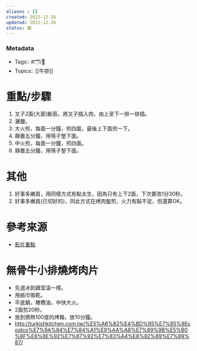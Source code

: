 ```yaml
---
aliases : []
created: 2022-12-26
updated: 2022-12-26
status: 🟩
---
```

### Metadata
- Tags:: #🗂️/🌲  
- Topics:: [[牛排]]

# 重點/步驟
1. 叉子2面(大面)斷筋，將叉子插入肉，由上至下一排一排插。
2. 灑鹽。
3. 大火煎，每面一分鐘，煎四面，最後上下面煎一下。
4. 靜置五分鐘，用筷子墊下面。
5. 中火煎，每面一分鐘，煎四面。
6. 靜置五分鐘，用筷子墊下面。

# 其他
1. 好事多嫩肩，用同樣方式有點太生，因為只有上下2面，下次要改1分30秒。
2. 好事多嫩肩(已切好的)，同此方式在烤肉盤煎，火力有點不足，但還算OK。

# 參考來源
- [影片重點](https://youtu.be/3CcubY84B88?t=203)

# 無骨牛小排燒烤肉片
- 先退冰到跟室溫一樣。
- 用紙巾吸乾。
- 平底鍋，橄欖油，中快大火。
- 2面剪20秒。
- 放到預熱100度的烤箱，放10分鐘。
- http://turkishkitchen.com.tw/%E5%A6%82%E4%BD%95%E7%85%8Ecostco%E7%9A%84%E7%84%A1%E9%AA%A8%E7%89%9B%E5%B0%8F%E6%8E%92%E7%87%92%E7%83%A4%E8%82%89%E7%89%87/